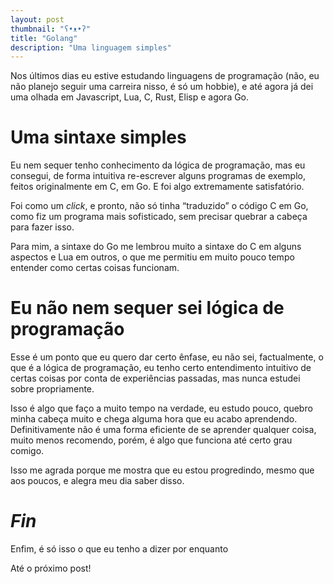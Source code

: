 ```yaml
---
layout: post
thumbnail: "ʕ•ᴥ•ʔ"
title: "Golang"
description: "Uma linguagem simples"
---
```


<p>Nos últimos dias eu estive estudando linguagens de programação (não, eu não
planejo seguir uma carreira nisso, é só um hobbie), e até agora já dei uma
olhada em Javascript, Lua, C, Rust, Elisp e agora Go.</p>

<h1>Uma sintaxe simples</h1>

<p>Eu nem sequer tenho conhecimento da lógica de programação, mas
eu consegui, de forma intuitiva re-escrever alguns programas de exemplo, feitos
originalmente em C, em Go. E foi algo extremamente satisfatório.</p>

<p>Foi como um <em>click</em>, e pronto, não só tinha “traduzido” o código C em Go, como fiz
um programa mais sofisticado, sem precisar quebrar a cabeça para fazer
isso.</p>

<p>Para mim, a sintaxe do Go me lembrou muito a sintaxe do C em
alguns aspectos e Lua em outros, o que me permitiu em muito pouco tempo
entender como certas coisas funcionam.</p>

<h1>Eu não nem sequer sei lógica de programação</h1>

<p>Esse é um ponto que eu quero dar certo ênfase, eu não sei,
factualmente, o que é a lógica de programação, eu tenho certo entendimento
intuitivo de certas coisas por conta de experiências passadas, mas nunca
estudei sobre propriamente.</p>

<p>Isso é algo que faço a muito tempo na
verdade, eu estudo pouco, quebro minha cabeça muito e chega alguma hora que eu
acabo aprendendo. Definitivamente não é uma forma eficiente de se aprender
qualquer coisa, muito menos recomendo, porém, é algo que funciona até certo
grau comigo.</p>

<p>Isso me agrada porque me mostra que eu estou progredindo,
mesmo que aos poucos, e alegra meu dia saber disso.</p>

<h1><em>Fin</em></h1>

<p>Enfim, é só isso o que eu tenho a dizer por enquanto</p>

<p>Até o próximo post!</p>
